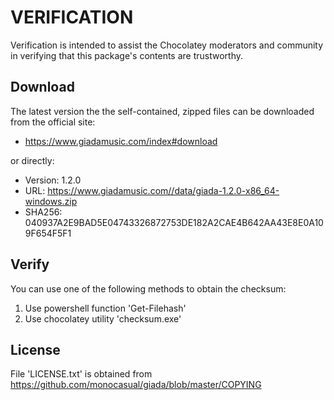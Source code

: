 # VERIFICATION
Verification is intended to assist the Chocolatey moderators and community in verifying that this package's contents are trustworthy.

## Download
The latest version the the self-contained, zipped files can be downloaded from 
the official site:
- https://www.giadamusic.com/index#download

or directly:
- Version: 1.2.0
- URL: https://www.giadamusic.com//data/giada-1.2.0-x86_64-windows.zip
- SHA256: 040937A2E9BAD5E04743326872753DE182A2CAE4B642AA43E8E0A109F654F5F1

## Verify
You can use one of the following methods to obtain the checksum:
1. Use powershell function 'Get-Filehash'
2. Use chocolatey utility 'checksum.exe'


## License
File 'LICENSE.txt' is obtained from https://github.com/monocasual/giada/blob/master/COPYING
